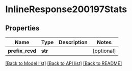 # InlineResponse200197Stats

## Properties
Name | Type | Description | Notes
------------ | ------------- | ------------- | -------------
**prefix_rcvd** | **str** |  | [optional] 

[[Back to Model list]](../README.md#documentation-for-models) [[Back to API list]](../README.md#documentation-for-api-endpoints) [[Back to README]](../README.md)

